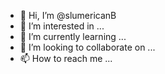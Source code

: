 - 👋 Hi, I’m @slumericanB
- 👀 I’m interested in ...
- 🌱 I’m currently learning ...
- 💞️ I’m looking to collaborate on ...
- 📫 How to reach me ...

<!---
slumericanB/slumericanB is a ✨ special ✨ repository because its `README.md` (this file) appears on your GitHub profile.
You can click the Preview link to take a look at your changes.
--->
